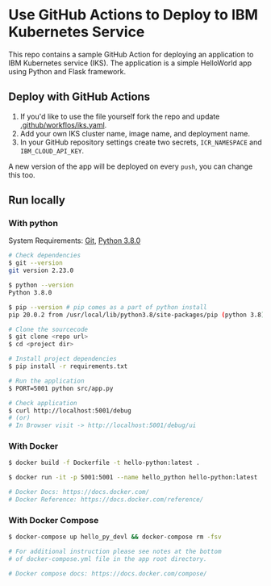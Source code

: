 # Use GitHub Actions to Deploy to IBM Kubernetes Service

This repo contains a sample GitHub Action for deploying an application to IBM Kubernetes service (IKS). The application is a simple HelloWorld app using Python and Flask framework.

## Deploy with GitHub Actions

1. If you'd like to use the file yourself fork the repo and update [.github/workflos/iks.yaml](.github/workflos/iks.yaml).
1. Add your own IKS cluster name, image name, and deployment name.
1. In your GitHub repository settings create two secrets, `ICR_NAMESPACE` and `IBM_CLOUD_API_KEY`.

A new version of the app will be deployed on every `push`, you can change this too.

## Run locally

### With python

System Requirements: [Git](http://www.git-scm.com), [Python 3.8.0](https://www.python.org/downloads/)

```bash
# Check dependencies
$ git --version
git version 2.23.0

$ python --version
Python 3.8.0

$ pip --version # pip comes as a part of python install
pip 20.0.2 from /usr/local/lib/python3.8/site-packages/pip (python 3.8)

# Clone the sourcecode
$ git clone <repo url>
$ cd <project dir>

# Install project dependencies
$ pip install -r requirements.txt

# Run the application
$ PORT=5001 python src/app.py

# Check application
$ curl http://localhost:5001/debug
# (or)
# In Browser visit -> http://localhost:5001/debug/ui
```

### With Docker

```bash
$ docker build -f Dockerfile -t hello-python:latest .

$ docker run -it -p 5001:5001 --name hello_python hello-python:latest

# Docker Docs: https://docs.docker.com/
# Docker Reference: https://docs.docker.com/reference/
```

### With Docker Compose

```bash
$ docker-compose up hello_py_devl && docker-compose rm -fsv

# For additional instruction please see notes at the bottom
# of docker-compose.yml file in the app root directory.

# Docker compose docs: https://docs.docker.com/compose/
```
